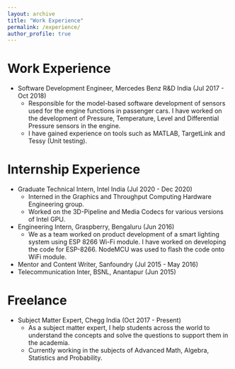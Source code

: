 ```yaml
---
layout: archive
title: "Work Experience"
permalink: /experience/
author_profile: true
---
```


Work Experience
======
* Software Development Engineer, Mercedes Benz R&D India (Jul 2017 - Oct 2018)
  * Responsible for the model-based software development of sensors used for the engine functions in passenger cars. I have worked on the development of Pressure, Temperature, Level and Differential Pressure sensors in the engine.
  * I have gained experience on tools such as MATLAB, TargetLink and Tessy (Unit testing).

Internship Experience
=======
* Graduate Technical Intern, Intel India (Jul 2020 - Dec 2020)
  * Interned in the Graphics and Throughput Computing Hardware Engineering group.
  * Worked on the 3D-Pipeline and Media Codecs for various versions of Intel GPU.
* Engineering Intern, Graspberry, Bengaluru (Jun 2016)
  * We as a team worked on product development of a smart lighting system using ESP 8266 Wi-Fi module. I have worked on developing the code for ESP-8266. NodeMCU was used to flash the code onto WiFi module.
* Mentor and Content Writer, Sanfoundry (Jul 2015 - May 2016)
* Telecommunication Inter, BSNL, Anantapur (Jun 2015)


Freelance
=======
* Subject Matter Expert, Chegg India (Oct 2017 - Present)
  * As a subject matter expert, I help students across the world to understand the concepts and solve the questions to support them in the academia.
  * Currently working in the subjects of Advanced Math, Algebra, Statistics and Probability.
